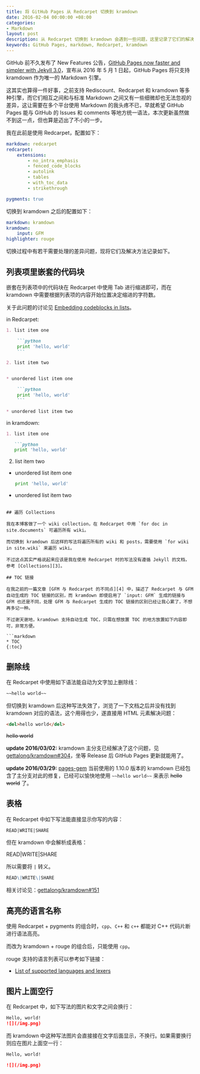 ```yaml
---
title: 将 GitHub Pages 从 Redcarpet 切换到 kramdown
date: 2016-02-04 00:00:00 +08:00
categories:
- Markdown
layout: post
description: 从 Redcarpet 切换到 kramdown 会遇到一些问题，这里记录了它们的解决办法。
keywords: GitHub Pages, markdown, Redcarpet, kramdown
---
```


GitHub 前不久发布了 New Features 公告，[GitHub Pages now faster and simpler with Jekyll 3.0][1]，宣布从 2016 年 5 月 1 日起，GitHub Pages 将只支持 kramdown 作为唯一的 Markdown 引擎。

这其实也算得一件好事，之前支持 Rediscount、Redcarpet 和 kramdown 等多种引擎，而它们相互之间和与标准 Markdown 之间又有一些细微却也无法忽视的差异，这让需要在多个平台使用 Markdown 的我头疼不已，早就希望 GitHub Pages 能与 GitHub 的 Issues 和 comments 等地方统一语法，本次更新虽然做不到这一点，但也算是迈出了不小的一步。

我在此前是使用 Redcarpet，配置如下：

```yaml
markdown: redcarpet
redcarpet: 
    extensions: 
        - no_intra_emphasis
        - fenced_code_blocks
        - autolink
        - tables
        - with_toc_data
        - strikethrough

pygments: true
```

切换到 kramdown 之后的配置如下：

```yaml
markdown: kramdown
kramdown:
    input: GFM
highlighter: rouge
```

切换过程中有若干需要处理的差异问题，现将它们及解决方法记录如下。

## 列表项里嵌套的代码块

嵌套在列表项中的代码块在 Redcarpet 中使用 Tab 进行缩进即可，而在 kramdown 中需要根据列表项的内容开始位置决定缩进的字符数。

关于此问题的讨论见 [Embedding codeblocks in lists][2]。

in Redcarpet:

```markdown
1. list item one

    ```python
    print 'hello, world'
    ```

2. list item two


* unordered list item one

    ```python
    print 'hello, world'
    ```

* unordered list item two
```

in kramdown:

```markdown
1. list item one

   ```python
   print 'hello, world'
   ```

2. list item two


* unordered list item one

  ```python
  print 'hello, world'
  ```

* unordered list item two
```

## 遍历 Collections

我在本博客做了一个 wiki collection，在 Redcarpet 中用 `for doc in site.documents` 可遍历所有 wiki。

而切换到 kramdown 后这样的写法将遍历所有的 wiki 和 posts，需要使用 `for wiki in site.wiki` 来遍历 wiki。

不过这点其实严格说起来应该是我在使用 Redcarpet 时的写法没有遵循 Jekyll 的文档，参考 [Collections][3]。

## TOC 链接

在我之前的一篇文章 [GFM 与 Redcarpet 的不同点][4] 中，描述了 Redcarpet 与 GFM 自动生成的 TOC 链接的区别，而 kramdown 即使启用了 `input: GFM` 生成的链接与 GFM 也还是不同，处理 GFM 与 Redcarpet 生成的 TOC 链接的区别已经让我心累了，不想再多记一种。

不过谢天谢地，kramdown 支持自动生成 TOC，只需在想放置 TOC 的地方放置如下内容即可，非常方便。

```markdown
* TOC
{:toc}
```

## 删除线

在 Redcarpet 中使用如下语法能自动为文字加上删除线：

```markdown
~~hello world~~
```

但切换到 kramdown 后这种写法失效了，浏览了一下文档之后并没有找到 kramdown 对应的语法，这个用得也少，遂直接用 HTML 元素解决问题：

```markdown
<del>hello world</del>
```

<del>hello world</del>

**update 2016/03/02:** kramdown 主分支已经解决了这个问题，见 [gettalong/kramdown#304][7]，坐等 Release 后 GitHub Pages 更新就能用了。

**update 2016/03/29:** [pages-gem][8] 当前使用的 1.10.0 版本的 kramdown 已经包含了主分支对此的修复，已经可以愉快地使用 ``~~hello world~~`` 来表示 ~~hello world~~ 了。

## 表格

在 Redcarpet 中如下写法能直接显示你写的内容：

```markdown
READ|WRITE|SHARE
```

但在 kramdown 中会解析成表格：

READ|WRITE|SHARE

所以需要将 `|` 转义。

```markdown
READ\|WRITE\|SHARE
```

相关讨论见：[gettalong/kramdown#151][5]

## 高亮的语言名称

使用 Redcarpet + pygments 的组合时，`cpp`、`C++` 和 `c++` 都能对 C++ 代码片断进行语法高亮。

而改为 kramdown + rouge 的组合后，只能使用 `cpp`。

rouge 支持的语言列表可以参考如下链接：

* [List of supported languages and lexers][6]

## 图片上面空行

在 Redcarpet 中，如下写法的图片和文字之间会换行：

```markdown
Hello, world!
![](/img.png)
```

而 kramdown 中这种写法图片会直接接在文字后面显示，不换行。如果需要换行则应在图片上面空一行：

```markdown
Hello, world!

![](/img.png)
```

[1]: https://github.com/blog/2100-github-pages-now-faster-and-simpler-with-jekyll-3-0
[2]: https://github.com/gettalong/kramdown/issues/209
[3]: http://jekyllrb.com/docs/collections/
[4]: https://mazhuang.org/2015/12/05/diff-between-gfm-and-redcarpet/#section-1
[5]: https://github.com/gettalong/kramdown/issues/151
[6]: https://github.com/jneen/rouge/wiki/List-of-supported-languages-and-lexers
[7]: https://github.com/gettalong/kramdown/issues/304
[8]: https://github.com/github/pages-gem
